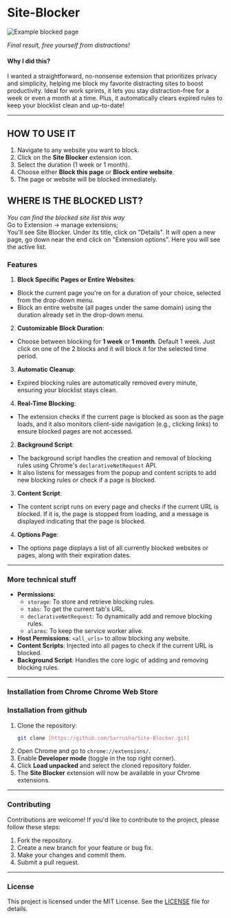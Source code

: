 # Site-Blocker

![Example blocked page](https://github.com/user-attachments/assets/316f0d0c-28df-4327-9db9-a4b55b7dabc3)  

*Final result, free yourself from distractions!*

#### Why I did this?
I wanted a straightforward, no-nonsense extension that prioritizes privacy and simplicity, helping me block my favorite distracting sites to boost productivity. Ideal for work sprints, it lets you stay distraction-free for a week or even a month at a time.
Plus, it automatically clears expired rules to keep your blocklist clean and up-to-date!

---

## **HOW TO USE IT**

1. Navigate to any website you want to block.
2. Click on the **Site Blocker** extension icon.
3. Select the duration (1 week or 1 month).
4. Choose either **Block this page** or **Block entire website**.
5. The page or website will be blocked immediately.

## WHERE IS THE BLOCKED LIST?
*You can find the blocked site list this way*  
Go to Extension -> manage extensions;  
You'll see Site Blocker. Under its title, click on "Details". It will open a new page, go down near the end click on "Extension options". Here you will see the active list.

### **Features**

1. **Block Specific Pages or Entire Websites**:
  - Block the current page you're on for a duration of your choice, selected from the drop-down menu.
  - Block an entire website (all pages under the same domain) using the duration already set in the drop-down menu.

2. **Customizable Block Duration**:
  - Choose between blocking for **1 week** or **1 month**. Default 1 week. Just click on one of the 2 blocks and it will block it for the selected time period.

3. **Automatic Cleanup**:
  - Expired blocking rules are automatically removed every minute, ensuring your blocklist stays clean.

4. **Real-Time Blocking**:
  - The extension checks if the current page is blocked as soon as the page loads, and it also monitors client-side navigation (e.g., clicking links) to ensure blocked pages are not accessed.

2. **Background Script**:
  - The background script handles the creation and removal of blocking rules using Chrome's `declarativeNetRequest` API.
  - It also listens for messages from the popup and content scripts to add new blocking rules or check if a page is blocked.

3. **Content Script**:
  - The content script runs on every page and checks if the current URL is blocked. If it is, the page is stopped from loading, and a message is displayed indicating that the page is blocked.

4. **Options Page**:
  - The options page displays a list of all currently blocked websites or pages, along with their expiration dates.

---

### **More technical stuff**

- **Permissions**:
  - `storage`: To store and retrieve blocking rules.
  - `tabs`: To get the current tab's URL.
  - `declarativeNetRequest`: To dynamically add and remove blocking rules.
  - `alarms`: To keep the service worker alive.
- **Host Permissions**: `<all_urls>` to allow blocking any website.
- **Content Scripts**: Injected into all pages to check if the current URL is blocked.
- **Background Script**: Handles the core logic of adding and removing blocking rules.

---
### **Installation from Chrome Chrome Web Store**


### **Installation from github** 

1. Clone the repository:
   ```bash
   git clone [https://github.com/Sarrusha/Site-Blocker.git]
   ```
2. Open Chrome and go to `chrome://extensions/`.
3. Enable **Developer mode** (toggle in the top right corner).
4. Click **Load unpacked** and select the cloned repository folder.
5. The **Site Blocker** extension will now be available in your Chrome extensions.

---


### **Contributing**

Contributions are welcome! If you'd like to contribute to the project, please follow these steps:

1. Fork the repository.
2. Create a new branch for your feature or bug fix.
3. Make your changes and commit them.
4. Submit a pull request.

---

### **License**

This project is licensed under the MIT License. See the [LICENSE](LICENSE) file for details.
